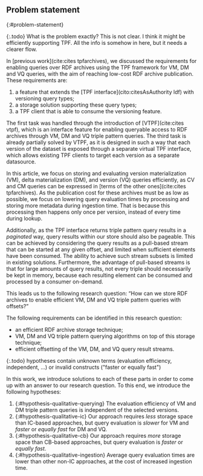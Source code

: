 ## Problem statement
{:#problem-statement}

{:.todo}
What is the problem exactly? This is not clear. I think it might be efficiently supporting TPF. All the info is somehow in here, but it needs a clearer flow.

In [previous work](cite:cites tpfarchives), we discussed the requirements for enabling queries over RDF archives using the TPF framework
for VM, DM and VQ queries, with the aim of reaching low-cost RDF archive publication. These requirements are:

1. a feature that extends the [TPF interface](cito:citesAsAuthority ldf) with versioning query types;
2. a storage solution supporting these query types;
3. a TPF client that is able to consume the versioning feature.

The first task was handled through the introduction of [VTPF](cite:cites vtpf),
which is an interface feature for enabling queryable access to RDF archives through VM, DM and VQ triple pattern queries.
The third task is already partially solved by VTPF, as it is designed in such a way that each version of the dataset
is exposed through a separate virtual TPF interface, which allows existing TPF clients to target each version as a separate datasource.

In this article,
we focus on storing and evaluating version materialization (VM), delta materialization (DM), and version (VQ) queries efficiently,
as CV and CM queries can be expressed in [terms of the other ones](cite:cites tpfarchives).
As the publication cost for these archives must be as low as possible,
we focus on lowering query evaluation times by processing and storing more metadata during ingestion time.
That is because this processing then happens only once per version, instead of every time during lookup.

Additionally, as the TPF interface returns triple pattern query results in a _paginated_ way, query results within our store should also be pageable.
This can be achieved by considering the query results as a pull-based stream that can be started at any given offset,
and limited when sufficient elements have been consumed.
The ability to achieve such stream subsets is limited in existing solutions.
Furthermore, the advantage of pull-based streams is that for large amounts of query results,
not every triple should necessarily be kept in memory,
because each resulting element can be consumed and processed by a consumer on-demand.

This leads us to the following research question:
<q id="research-question">How can we store RDF archives to enable efficient VM, DM and VQ triple pattern queries with offsets?</q>

The following requirements can be identified in this research question:

- an efficient RDF archive storage technique;
- VM, DM and VQ triple pattern querying algorithms on top of this storage technique;
- efficient offsetting of the VM, DM, and VQ query result streams.

{:.todo}
hypotheses contain unknown terms (evaluation efficiency, independent, ...) or invalid constructs ("faster or equally fast")

In this work, we introduce solutions to each of these parts in order to come up with an answer to our research question.
To this end, we introduce the following hypotheses:

1. {:#hypothesis-qualitative-querying}
The evaluation efficiency of VM and DM triple pattern queries is independent of the selected versions.
2. {:#hypothesis-qualitative-ic}
Our approach requires *less* storage space than IC-based approaches, but query evaluation is *slower* for VM and *faster* or *equally fast* for DM and VQ.
3. {:#hypothesis-qualitative-cb}
Our approach requires *more* storage space than CB-based approaches, but query evaluation is *faster* or *equally fast*.
4. {:#hypothesis-qualitative-ingestion}
Average query evaluation times are lower than other non-IC approaches, at the cost of increased ingestion time.
